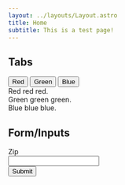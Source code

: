 ```yaml
---
layout: ../layouts/Layout.astro
title: Home
subtitle: This is a test page!
---
```


## Tabs

<section id="example-tabs">
    <div role="tablist">
        <button role="tab">
            <span class="tab-focus">Red</span>
        </button> 
        <button role="tab">
            <span class="tab-focus">Green</span>
        </button> 
        <button role="tab">
            <span class="tab-focus">Blue</span>
        </button> 
    </div>
    <div role="tabpanel">
        Red red red.
    </div>
    <div role="tabpanel">
        Green green green.
    </div>
    <div role="tabpanel">
        Blue blue blue.
    </div>
</section>

<script>
    const { Tabs } = window.mnmo;

    const tabs = new Tabs('#example-tabs', {
        onSelect(tabs) {
            if (Math.random() > 0.5) {
                tabs.preventSelection();
                console.log('You shall not select!');
            }
        }
    });

    console.log(tabs);
</script>

## Form/Inputs

<form name="test">
    <label class="input">
        <div>Zip</div>
        <input
            type="text"
            name="zip"
        />
    </label>
    <br />
    <button type="submit">Submit</button>
</form>

<script>
    function updateFormErrors(form) {
        if (!form.isSubmitted) return;

        form.inputs.forEach((input) => {
            const container = input.element.closest(".input");
            let errorElement;

            if (container.querySelector(".input__error")) {
                errorElement = container.querySelector(".input__error");
            } else {
                errorElement = document.createElement("small");
                errorElement.classList.add("input__error");
                errorElement.setAttribute("aria-live", "polite");
            }

            if (!input.error || input.error.length == 0) {
                errorElement.remove();
                return;
            }

            errorElement.textContent = input.error;
            container.append(errorElement);
        });
    }

    function handleFormValidation(form, jumpToError) {
        updateFormErrors(form);
        if (form.isValid || !jumpToError) return;
    }
    
    const { Form, Textbox, Select, RadioGroup, CheckboxGroup, Checkbox } = window.mnmo;

    const form = new Form('form[name=test]', {
        async onSubmit(form) {
            console.log(form);
        },

        onInvalid(form) {
            handleFormValidation(form)
        }
    })

    form.append([
        new Textbox('[name=zip]', {
            required: true,
            validationMessage: 'A ZIP code is required.',
        })
    ])

    console.log(form);
</script>
